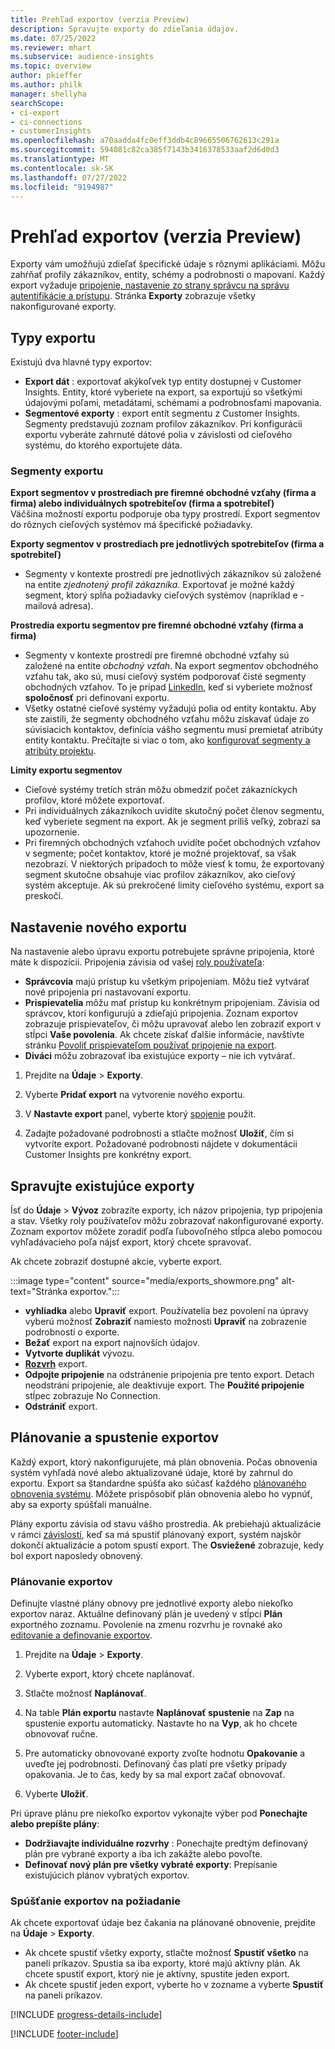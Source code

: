 ```yaml
---
title: Prehľad exportov (verzia Preview)
description: Spravujte exporty do zdieľania údajov.
ms.date: 07/25/2022
ms.reviewer: mhart
ms.subservice: audience-insights
ms.topic: overview
author: pkieffer
ms.author: philk
manager: shellyha
searchScope:
- ci-export
- ci-connections
- customerInsights
ms.openlocfilehash: a70aadda4fc0eff3ddb4c89665506762613c291a
ms.sourcegitcommit: 594081c82ca385f7143b3416378533aaf2d6d0d3
ms.translationtype: MT
ms.contentlocale: sk-SK
ms.lasthandoff: 07/27/2022
ms.locfileid: "9194987"
---
```

# <a name="exports-preview-overview"></a>Prehľad exportov (verzia Preview)

 Exporty vám umožňujú zdieľať špecifické údaje s rôznymi aplikáciami. Môžu zahŕňať profily zákazníkov, entity, schémy a podrobnosti o mapovaní. Každý export vyžaduje [pripojenie, nastavenie zo strany správcu na správu autentifikácie a prístupu](connections.md). Stránka **Exporty** zobrazuje všetky nakonfigurované exporty.

## <a name="export-types"></a>Typy exportu

Existujú dva hlavné typy exportov:  

- **Export dát** : exportovať akýkoľvek typ entity dostupnej v Customer Insights. Entity, ktoré vyberiete na export, sa exportujú so všetkými údajovými poľami, metadátami, schémami a podrobnosťami mapovania.
- **Segmentové exporty** : export entít segmentu z Customer Insights. Segmenty predstavujú zoznam profilov zákazníkov. Pri konfigurácii exportu vyberáte zahrnuté dátové polia v závislosti od cieľového systému, do ktorého exportujete dáta.

### <a name="export-segments"></a>Segmenty exportu

**Export segmentov v prostrediach pre firemné obchodné vzťahy (firma a firma) alebo individuálnych spotrebiteľov (firma a spotrebiteľ)**  
Väčšina možností exportu podporuje oba typy prostredí. Export segmentov do rôznych cieľových systémov má špecifické požiadavky. 

**Exporty segmentov v prostrediach pre jednotlivých spotrebiteľov (firma a spotrebiteľ)**  
- Segmenty v kontexte prostredí pre jednotlivých zákazníkov sú založené na entite *zjednotený profil zákazníka*. Exportovať je možné každý segment, ktorý spĺňa požiadavky cieľových systémov (napríklad e -mailová adresa).

**Prostredia exportu segmentov pre firemné obchodné vzťahy (firma a firma)**  
- Segmenty v kontexte prostredí pre firemné obchodné vzťahy sú založené na entite *obchodný vzťah*. Na export segmentov obchodného vzťahu tak, ako sú, musí cieľový systém podporovať čisté segmenty obchodných vzťahov. To je prípad [LinkedIn](export-linkedin-ads.md), keď si vyberiete možnosť **spoločnosť** pri definovaní exportu.
- Všetky ostatné cieľové systémy vyžadujú polia od entity kontaktu. Aby ste zaistili, že segmenty obchodného vzťahu môžu získavať údaje zo súvisiacich kontaktov, definícia vášho segmentu musí premietať atribúty entity kontaktu. Prečítajte si viac o tom, ako [konfigurovať segmenty a atribúty projektu](segment-builder.md).

**Limity exportu segmentov**  
- Cieľové systémy tretích strán môžu obmedziť počet zákazníckych profilov, ktoré môžete exportovať. 
- Pri individuálnych zákazníkoch uvidíte skutočný počet členov segmentu, keď vyberiete segment na export. Ak je segment príliš veľký, zobrazí sa upozornenie. 
- Pri firemných obchodných vzťahoch uvidíte počet obchodných vzťahov v segmente; počet kontaktov, ktoré je možné projektovať, sa však nezobrazí. V niektorých prípadoch to môže viesť k tomu, že exportovaný segment skutočne obsahuje viac profilov zákazníkov, ako cieľový systém akceptuje. Ak sú prekročené limity cieľového systému, export sa preskočí.

## <a name="set-up-a-new-export"></a>Nastavenie nového exportu

Na nastavenie alebo úpravu exportu potrebujete správne pripojenia, ktoré máte k dispozícii. Pripojenia závisia od vašej [roly používateľa](permissions.md):
- **Správcovia** majú prístup ku všetkým pripojeniam. Môžu tiež vytvárať nové pripojenia pri nastavovaní exportu.
- **Prispievatelia** môžu mať prístup ku konkrétnym pripojeniam. Závisia od správcov, ktorí konfigurujú a zdieľajú pripojenia. Zoznam exportov zobrazuje prispievateľov, či môžu upravovať alebo len zobraziť export v stĺpci **Vaše povolenia**. Ak chcete získať ďalšie informácie, navštívte stránku [Povoliť prispievateľom používať pripojenie na export](connections.md#allow-contributors-to-use-a-connection-for-exports).
- **Diváci** môžu zobrazovať iba existujúce exporty – nie ich vytvárať.

1. Prejdite na **Údaje** > **Exporty**.

1. Vyberte **Pridať export** na vytvorenie nového exportu.

1. V **Nastavte export** panel, vyberte ktorý [spojenie](connections.md) použit.

1. Zadajte požadované podrobnosti a stlačte možnosť **Uložiť**, čím si vytvoríte export. Požadované podrobnosti nájdete v dokumentácii Customer Insights pre konkrétny export.

## <a name="manage-existing-exports"></a>Spravujte existujúce exporty

Ísť do **Údaje** > **Vývoz** zobrazíte exporty, ich názov pripojenia, typ pripojenia a stav. Všetky roly používateľov môžu zobrazovať nakonfigurované exporty. Zoznam exportov môžete zoradiť podľa ľubovoľného stĺpca alebo pomocou vyhľadávacieho poľa nájsť export, ktorý chcete spravovať.

Ak chcete zobraziť dostupné akcie, vyberte export.

:::image type="content" source="media/exports_showmore.png" alt-text="Stránka exportov.":::

- **vyhliadka** alebo **Upraviť** export. Používatelia bez povolení na úpravy vyberú možnosť **Zobraziť** namiesto možnosti **Upraviť** na zobrazenie podrobností o exporte.
- **Bežať** export na export najnovších údajov.
- **Vytvorte duplikát** vývozu.
- **[Rozvrh](#schedule-and-run-exports)** export.
- **Odpojte pripojenie** na odstránenie pripojenia pre tento export. Detach neodstráni pripojenie, ale deaktivuje export. The **Použité pripojenie** stĺpec zobrazuje No Connection.
- **Odstrániť** export.

## <a name="schedule-and-run-exports"></a>Plánovanie a spustenie exportov

Každý export, ktorý nakonfigurujete, má plán obnovenia. Počas obnovenia systém vyhľadá nové alebo aktualizované údaje, ktoré by zahrnul do exportu. Export sa štandardne spúšťa ako súčasť každého [plánovaného obnovenia systému](system.md#schedule-tab). Môžete prispôsobiť plán obnovenia alebo ho vypnúť, aby sa exporty spúšťali manuálne.

Plány exportu závisia od stavu vášho prostredia. Ak prebiehajú aktualizácie v rámci [závislostí](system.md#refresh-processes), keď sa má spustiť plánovaný export, systém najskôr dokončí aktualizácie a potom spustí export. The **Osviežené** zobrazuje, kedy bol export naposledy obnovený.

### <a name="schedule-exports"></a>Plánovanie exportov

Definujte vlastné plány obnovy pre jednotlivé exporty alebo niekoľko exportov naraz. Aktuálne definovaný plán je uvedený v stĺpci **Plán** exportného zoznamu. Povolenie na zmenu rozvrhu je rovnaké ako [editovanie a definovanie exportov](export-destinations.md#set-up-a-new-export).

1. Prejdite na **Údaje** > **Exporty**.

1. Vyberte export, ktorý chcete naplánovať.

1. Stlačte možnosť **Naplánovať**.

1. Na table **Plán exportu** nastavte **Naplánovať spustenie** na **Zap** na spustenie exportu automaticky. Nastavte ho na **Vyp**, ak ho chcete obnovovať ručne.

1. Pre automaticky obnovované exporty zvoľte hodnotu **Opakovanie** a uveďte jej podrobnosti. Definovaný čas platí pre všetky prípady opakovania. Je to čas, kedy by sa mal export začať obnovovať.

1. Vyberte **Uložiť**.

Pri úprave plánu pre niekoľko exportov vykonajte výber pod **Ponechajte alebo prepíšte plány**:

- **Dodržiavajte individuálne rozvrhy** : Ponechajte predtým definovaný plán pre vybrané exporty a iba ich zakážte alebo povoľte.
- **Definovať nový plán pre všetky vybraté exporty**: Prepísanie existujúcich plánov vybratých exportov.

### <a name="run-exports-on-demand"></a>Spúšťanie exportov na požiadanie

Ak chcete exportovať údaje bez čakania na plánované obnovenie, prejdite na **Údaje** > **Exporty**.

- Ak chcete spustiť všetky exporty, stlačte možnosť **Spustiť všetko** na paneli príkazov. Spustia sa iba exporty, ktoré majú aktívny plán. Ak chcete spustiť export, ktorý nie je aktívny, spustite jeden export.
- Ak chcete spustiť jeden export, vyberte ho v zozname a vyberte **Spustiť** na paneli príkazov.

[!INCLUDE [progress-details-include](includes/progress-details-pane.md)]


[!INCLUDE [footer-include](includes/footer-banner.md)]
